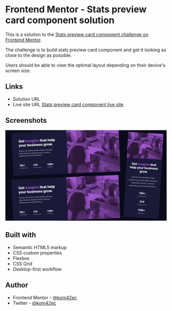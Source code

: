 # Frontend Mentor - Stats preview card component solution

This is a solution to the [Stats preview card component challenge on Frontend Mentor](https://www.frontendmentor.io/challenges/stats-preview-card-component-8JqbgoU62).

The challenge is to build stats preview card component and get it looking as close to the design as possible.

Users should be able to view the optimal layout depending on their device's screen size.

## Links

- Solution URL
- Live site URL [Stats preview card component live site](https://kom42ec.github.io/stats-preview-card/)

## Screenshots

![](img/stats-img.png)

## Built with

- Semantic HTML5 markup
- CSS custom properties
- Flexbox
- CSS Grid
- Desktop-first workflow

## Author

- Frontend Mentor - [@kom42ec](https://www.frontendmentor.io/profile/kom42ec)
- Twitter - [@kom42ec](https://twitter.com/kom42ec)
